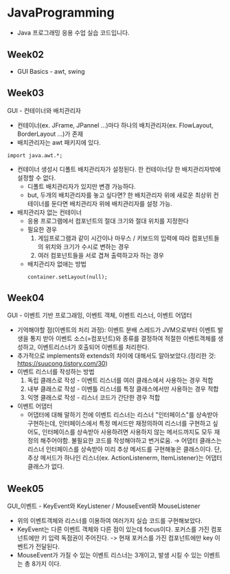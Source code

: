# JavaProgramming
- Java 프로그래밍 응용 수업 실습 코드입니다.

## Week02
- GUI Basics - awt, swing

## Week03
GUI - 컨테이너와 배치관리자
- 컨테이너(ex. JFrame, JPannel ...)마다 하나의 배치관리자(ex. FlowLayout, BorderLayout ...)가 존재
- 배치관리자는 awt 패키지에 있다.
```
import java.awt.*;
```
- 컨테이너 생성시 디폴트 배치관리자가 설정된다. 한 컨테이너당 한 배치관리자밖에 설정할 수 없다.
  - 디폴트 배치관리자가 있지만 변경 가능하다.
  - but, 두개의 배치관리자를 놓고 싶다면? 한 배치관리자 위에 새로운 최상위 컨테이너를 둔다면 배치관리자 위에 배치관리자를 설정 가능.
- 배치관리자 없는 컨테이너
  - 응용 프로그램에서 컴포넌트의 절대 크기와 절대 위치를 지정한다
  - 필요한 경우
    1. 게임프로그램과 같이 시간이나 마우스 / 키보드의 입력에 따라 컴포넌트들의 위치와 크기가 수시로 변하는 경우
    2. 여러 컴포넌트들을 서로 겹쳐 출력하고자 하는 경우
  - 배치관리자 없애는 방법
    ```
    container.setLayout(null);
    ```
## Week04
GUI - 이벤트 기반 프로그래밍, 이벤트 객체, 이벤트 리스너, 이벤트 어댑터
- 기억해야할 점(이벤트의 처리 과정): 이벤트 분배 스레드가 JVM으로부터 이벤트 발생을 통지 받아 이벤트 소스(=컴포넌트)와 종류를 결정하여 적절한 이벤트객체를 생성하고, 이벤트리스너가 호출되어 이벤트를 처리한다.
- 추가적으로 implements와 extends의 차이에 대해서도 알아보았다.(정리한 것: https://suucong.tistory.com/30)
- 이벤트 리스너를 작성하는 방법
  1. 독립 클래스로 작성 - 이벤트 리스너를 여러 클래스에서 사용하는 경우 적합
  2. 내부 클래스로 작성 - 이벤틀 리스너를 특정 클래스에서만 사용하는 경우 적합
  3. 익명 클래스로 작성 - 리스너 코드가 간단한 경우 적합
- 이벤트 어댑터  
  - 어댑터에 대해 말하기 전에 이벤트 리스너는 리스너 "인터페이스"를 상속받아 구현하는데, 인터페이스에서 특정 메서드만 재정의하여 리스너를 구현하고 싶어도, 인터페이스를 상속받아 사용하려면 사용하지 않는 메서드까지도 모두 재정의 해주어야함. 불필요한 코드를 작성해야하고 번거로움.
    → 어댑터 클래스는 리스너 인터페이스를 상속받아 미리 추상 메서드를 구현해놓은 클래스이다. 단, 추상 메서드가 하나인 리스너(ex. ActionListenerm, ItemListener)는 어댑터 클래스가 없다. 
## Week05
GUI_이벤트 - KeyEvent와 KeyListener / MouseEvent와 MouseListener
- 위의 이벤트객체와 리스너를 이용하여 여러가지 실습 코드를 구현해보았다.
- KeyEvent는 다른 이벤트 객체와 다른 점이 있는데 focus이다. 포커스를 가진 컴포넌트에만 키 입력 독점권이 주어진다. -> 현재 포커스를 가진 컴포넌트에만 key 이벤트가 전달된다.
- MouseEvent가 가질 수 있는 이벤트 리스너는 3개이고, 발생 시킬 수 있는 이벤트는 총 8가지 이다.
